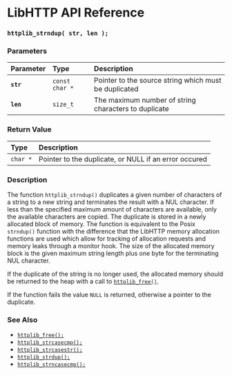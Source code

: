 # LibHTTP API Reference

### `httplib_strndup( str, len );`

### Parameters

| Parameter | Type | Description |
| :--- | :--- | :--- |
|**`str`**|`const char *`|Pointer to the source string which must be duplicated|
|**`len`**|`size_t`|The maximum number of string characters to duplicate|

### Return Value

| Type | Description |
| :--- | :--- |
|`char *`|Pointer to the duplicate, or NULL if an error occured|

### Description

The function `httplib_strndup()` duplicates a given number of characters of a string to a new string and terminates the result with a NUL character. If less than the specified maximum amount of characters are available, only the available characters are copied. The duplicate is stored in a newly allocated block of memory. The function is equivalent to the Posix `strndup()` function with the difference that the LibHTTP memory allocation functions are used which allow for tracking of allocation requests and memory leaks through a monitor hook. The size of the allocated memory block is the given maximum string length plus one byte for the terminating NUL character.

If the duplicate of the string is no longer used, the allocated memory should be returned to the heap with a call to [`httplib_free()`](httplib_free.md).

If the function fails the value `NULL` is returned, otherwise a pointer to the duplicate.

### See Also

* [`httplib_free();`](httplib_free.md)
* [`httplib_strcasecmp();`](httplib_strcasecmp.md)
* [`httplib_strcasestr();`](httplib_strcasestr.md)
* [`httplib_strdup();`](httplib_strdup.md)
* [`httplib_strncasecmp();`](httplib_strncasecmp.md)
